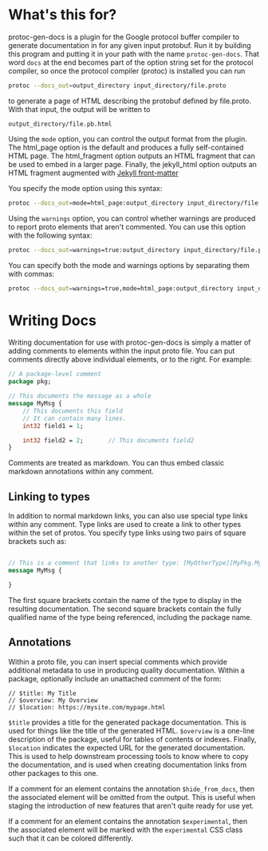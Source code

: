 
# What's this for?

protoc-gen-docs is a plugin for the Google protocol buffer compiler to generate
documentation in for any given input protobuf. Run it by building this program and
putting it in your path with the name `protoc-gen-docs`.
That word `docs` at the end becomes part of the option string set for the
protocol compiler, so once the protocol compiler (protoc) is installed
you can run

```bash
protoc --docs_out=output_directory input_directory/file.proto
```

to generate a page of HTML describing the protobuf defined by file.proto.
With that input, the output will be written to

	output_directory/file.pb.html

Using the `mode` option, you can control the output format from the plugin. The
html_page option is the default and produces a fully self-contained HTML page.
The html_fragment option outputs an HTML fragment that can be used to embed in a
larger page. Finally, the jekyll_html option outputs an HTML fragment augmented
with [Jekyll front-matter](https://jekyllrb.com/docs/frontmatter/)

You specify the mode option using this syntax:

```bash
protoc --docs_out=mode=html_page:output_directory input_directory/file.proto
```

Using the `warnings` option, you can control whether warnings are produced
to report proto elements that aren't commented. You can use this option with
the following syntax:

```bash
protoc --docs_out=warnings=true:output_directory input_directory/file.proto
```

You can specify both the mode and warnings options by separating them with commas:

```bash
protoc --docs_out=warnings=true,mode=html_page:output_directory input_directory/file.proto
```

# Writing Docs

Writing documentation for use with protoc-gen-docs is simply a matter of adding comments to elements
within the input proto file. You can put comments directly above individual elements, or to the
right. For example:

```proto
// A package-level comment
package pkg;

// This documents the message as a whole
message MyMsg {
    // This documents this field 
    // It can contain many lines.
    int32 field1 = 1;

    int32 field2 = 2;       // This documents field2
}
```

Comments are treated as markdown. You can thus embed classic markdown annotations within any comment.

## Linking to types

In addition to normal markdown links, you can also use special type links within any comment. Type
links are used to create a link to other types within the set of protos. You specify type links using
two pairs of square brackets such as:

```proto

// This is a comment that links to another type: [MyOtherType][MyPkg.MyOtherType]
message MyMsg {

}

```

The first square brackets contain the name of the type to display in the resulting documentation. The second
square brackets contain the fully qualified name of the type being referenced, including the
package name.

## Annotations

Within a proto file, you can insert special comments which provide additional metadata to
use in producing quality documentation. Within a package, optionally include an unattached
comment of the form:

```
// $title: My Title
// $overview: My Overview
// $location: https://mysite.com/mypage.html
```

`$title` provides a title for the generated package documentation. This is used for things like the
title of the generated HTML. `$overview` is a one-line description of the package, useful for
tables of contents or indexes. Finally, `$location` indicates the expected URL for the generated
documentation. This is used to help downstream processing tools to know where to copy
the documentation, and is used when creating documentation links from other packages to this one.

If a comment for an element contains the annotation `$hide_from_docs`,
then the associated element will be omitted from the output. This is useful when staging the
introduction of new features that aren't quite ready for use yet.

If a comment for an element contains the annotation `$experimental`, 
then the associated element will be marked with the `experimental` CSS class
such that it can be colored differently.
